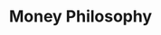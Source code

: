 ---
title: "Money Philosophy"
trailerVideo: "/video.mp4"
color: "#06D6A0"
thumbnail: "blog-placeholder-3.jpg"
description: "Aye sup sup. We will talk about money and shiz."
---